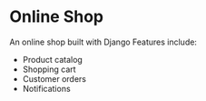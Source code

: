 # Online Shop

An online shop built with Django
Features include:

* Product catalog
* Shopping cart
* Customer orders
* Notifications